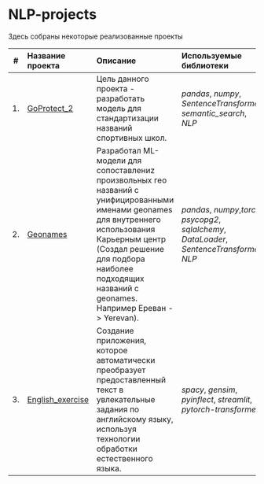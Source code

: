 # NLP-projects
Здесь собраны некоторые реализованные проекты

| #    | Название проекта | Описание | Используемые библиотеки | 
| ---- | :---------------------- | :---------------------- | :---------------------- |
| 1.   | [GoProtect_2](GoProtect_2) | Цель данного проекта - разработать модель для стандартизации названий спортивных школ. | *pandas*, *numpy*, *SentenceTransformer*, *semantic_search*, *NLP*|
| 2.   | [Geonames](Geonames) |Разработал ML-модели для сопоставлениz произвольных гео названий с унифицированными именами geonames для внутреннего использования Карьерным центр (Создал решение для подбора наиболее подходящих названий с geonames. Например Ереван -> Yerevan). | *pandas*, *numpy*,*torch*, *psycopg2*, *sqlalchemy*, *DataLoader*, *SentenceTransformer*, *NLP* |
| 3.   | [English_exercise](English_exercise) | Создание приложения, которое автоматически преобразует предоставленный текст в увлекательные задания по английскому языку, используя технологии обработки естественного языка.| *spacy*, *gensim*, *pyinflect*, *streamlit*, *pytorch-transformers* |
